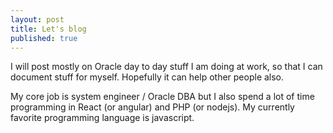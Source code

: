 ```yaml
---
layout: post
title: Let's blog
published: true
---
```


I will post mostly on Oracle day to day stuff I am doing at work, so that I can document stuff for myself. Hopefully it can help other people also.

My core job is system engineer / Oracle DBA but I also spend a lot of time programming in React (or angular) and PHP (or nodejs). My currently favorite programming language is javascript.

